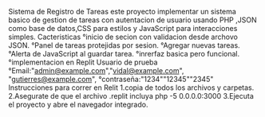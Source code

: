  Sistema de Registro de Tareas 
este proyecto implementar un sistema basico de gestion de tareas con autentacion de usuario usando PHP ,JSON como base  de datos,CSS para estilos y JavaScript para interacciones simples.
Cacteristicas 
°inicio de secion con validacion desde archovo JSON.
°Panel de tareas protejidas por sesion.
°Agregar nuevas tareas.
°Alerta de JavaScript al guardar tarea.
°inrerfaz basica pero funcional.
°implementacion en Replit
Usuario de prueba 
°Email:"admin@example.com","vidal@example.com", "gutierres@example.com",
°contraseña:"1234""12345""2345"
Instrucciones para correr en Relit
1.copia de todos los archivos y carpetas.
2.Asegurate de que el archivo .replit incluya php -5 0.0.0.0:3000
3.Ejecuta el proyecto y abre el navegador integrado.